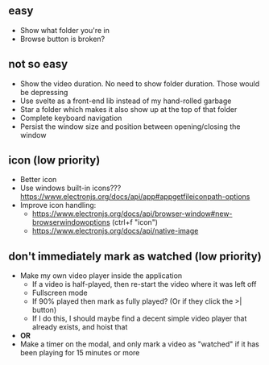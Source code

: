 ## easy
- Show what folder you're in
- Browse button is broken?

## not so easy
- Show the video duration. No need to show folder duration. Those would be depressing
- Use svelte as a front-end lib instead of my hand-rolled garbage
- Star a folder which makes it also show up at the top of that folder
- Complete keyboard navigation
- Persist the window size and position between opening/closing the window

## icon (low priority)

- Better icon
- Use windows built-in icons??? https://www.electronjs.org/docs/api/app#appgetfileiconpath-options
- Improve icon handling:
	- https://www.electronjs.org/docs/api/browser-window#new-browserwindowoptions (ctrl+f "icon")
	- https://www.electronjs.org/docs/api/native-image


## don't immediately mark as watched (low priority)

- Make my own video player inside the application
	- If a video is half-played, then re-start the video where it was left off
	- Fullscreen mode
	- If 90% played then mark as fully played? (Or if they click the >| button)
	- If I do this, I should maybe find a decent simple video player that already exists, and hoist that
- **OR**
- Make a timer on the modal, and only mark a video as "watched" if it has been playing for 15 minutes or more
